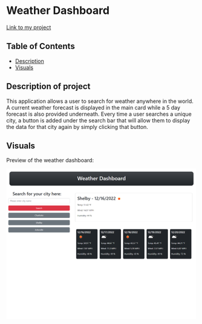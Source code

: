 # Weather Dashboard

[Link to my project](https://smoke5643.github.io/weather-dashboard/)

## Table of Contents
- [Description](#description-of-project)
- [Visuals](#visuals)

## Description of project

This application allows a user to search for weather anywhere in the world. A current weather forecast is displayed in the main card while a 5 day forecast is also provided underneath. Every time a user searches a unique city, a button is added under the search bar that will allow them to display the data for that city again by simply clicking that button. 

## Visuals

Preview of the weather dashboard:

![image](assets/images/screenshot.png)